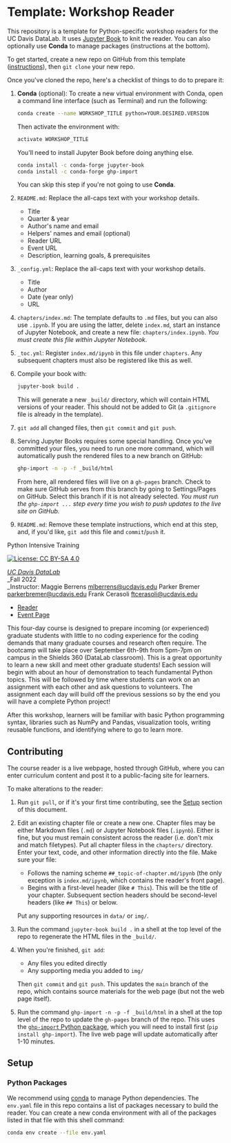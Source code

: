 # Template: Workshop Reader

This repository is a template for Python-specific workshop readers for the UC 
Davis DataLab. It uses [Jupyter Book][jb] to knit the reader. You can also 
optionally use **Conda** to manage packages (instructions at the bottom).

To get started, create a new repo on GitHub from this template
([instructions][gh]), then `git clone` your new repo.

[gh]: https://docs.github.com/en/github/creating-cloning-and-archiving-repositories/creating-a-repository-from-a-template
[jb]: https://jupyterbook.org/en/stable/intro.html

Once you've cloned the repo, here's a checklist of things to do to prepare it:

1. **Conda** (optional): To create a new virtual environment with Conda, open 
   a command line interface (such as Terminal) and run the following:

   ```sh
   conda create --name WORKSHOP_TITLE python=YOUR.DESIRED.VERSION
   ```

   Then activate the environment with:

   ```sh
   activate WORKSHOP_TITLE
   ```

   You'll need to install Jupyter Book before doing anything else. 

   ```sh
   conda install -c conda-forge jupyter-book
   conda install -c conda-forge ghp-import
   ```

   You can skip this step if you're not going to use **Conda**.

2. `README.md`: Replace the all-caps text with your workshop details.
   + Title
   + Quarter & year
   + Author's name and email
   + Helpers' names and email (optional)
   + Reader URL
   + Event URL
   + Description, learning goals, & prerequisites

3. `_config.yml`: Replace the all-caps text with your workshop details.
   + Title
   + Author
   + Date (year only)
   + URL

4. `chapters/index.md`: The template defaults to `.md` files, but you can 
   also use `.ipynb`. If you are using the latter, delete `index.md`, start 
   an instance of Jupyter Notebook, and create a new file: 
   `chapters/index.ipynb`. _You must create this file within Jupyter Notebook_.

5. `_toc.yml`: Register `index.md/ipynb` in this file under `chapters`. Any 
   subsequent chapters must also be registered like this as well.

6. Compile your book with:

   ```sh
   jupyter-book build .
   ``` 

   This will generate a new `_build/` directory, which will contain HTML 
   versions of your reader. This should not be added to Git (a `.gitignore` 
   file is already in the template).

7. `git add` all changed files, then `git commit` and `git push`.

8. Serving Jupyter Books requires some special handling. Once you've committed 
   your files, you need to run one more command, which will automatically push 
   the rendered files to a new branch on GitHub:

   ```sh
   ghp-import -n -p -f _build/html
   ```

   From here, all rendered files will live on a `gh-pages` branch. Check to
   make sure GitHub serves from this branch by going to Settings/Pages on 
   GitHub. Select this branch if it is not already selected. _You must run 
   the `ghp-import ...` step every time you wish to push updates to the live 
   site on GitHub._

9. `README.md`: Remove these template instructions, which end at this step, 
   and, if you'd like, `git add` this file and `commit`/`push` it.

Python Intensive Training

[![License: CC BY-SA 4.0](https://img.shields.io/badge/License-CC_BY--SA_4.0-lightgrey.svg)](https://creativecommons.org/licenses/by-sa/4.0/)

_[UC Davis DataLab](https://datalab.ucdavis.edu/)_  
_Fall 2022  
_Instructor: Maggie Berrens mlberrens@ucdavis.edu Parker Bremer parkerbremer@ucdavis.edu Frank Cerasoli ftcerasoli@ucdavis.edu  

* [Reader](https://ucdavisdatalab.github.io/YOUR_REPOSITORY/)
* [Event Page](https://datalab.ucdavis.edu/eventscalendar/YOUR_EVENT/)

This four-day course is designed to prepare incoming (or experienced) graduate students with little to no coding experience for the coding demands that many graduate courses and research often require. The bootcamp will take place over September 6th-9th from 5pm-7pm on campus in the Shields 360 (DataLab classroom). This is a great opportunity to learn a new skill and meet other graduate students! Each session will begin with about an hour of demonstration to teach fundamental Python topics. This will be followed by time where students can work on an assignment with each other and ask questions to volunteers. The assignment each day will build off the previous sessions so by the end you will have a complete Python project!

After this workshop, learners will be familiar with basic Python programming syntax, libraries such as NumPy and Pandas, visualization tools, writing reusable functions, and identifying where to go to learn more.

## Contributing

The course reader is a live webpage, hosted through GitHub, where you can enter
curriculum content and post it to a public-facing site for learners.

To make alterations to the reader:

1.  Run `git pull`, or if it's your first time contributing, see the
    [Setup](#setup) section of this document.

2.  Edit an existing chapter file or create a new one. Chapter files may be 
    either Markdown files (`.md`) or Jupyter Notebook files (`.ipynb`). Either 
    is fine, but you must remain consistent across the reader (i.e. don't mix 
    and match filetypes). Put all chapter filess in the `chapters/` directory.
    Enter your text, code, and other information directly into the file. Make 
    sure your file:

    - Follows the naming scheme `##_topic-of-chapter.md/ipynb` (the only 
      exception is `index.md/ipynb`, which contains the reader's front page).
    - Begins with a first-level header (like `# This`). This will be the title
      of your chapter. Subsequent section headers should be second-level
      headers (like `## This`) or below.

    Put any supporting resources in `data/` or `img/`.

3.  Run the command `jupyter-book build .` in a shell at the top level of the
    repo to regenerate the HTML files in the `_build/`.

4.  When you're finished, `git add`:
    - Any files you edited directly
    - Any supporting media you added to `img/`

    Then `git commit` and `git push`. This updates the `main` branch of the
    repo, which contains source materials for the web page (but not the web
    page itself).

5.  Run the command `ghp-import -n -p -f _build/html` in a shell at the top
    level of the repo to update the `gh-pages` branch of the repo. This uses
    the [`ghp-import` Python package][ghp-import], which you will need to
    install first (`pip install ghp-import`). The live web page will update
    automatically after 1-10 minutes.

[ghp-import]: https://github.com/c-w/ghp-import


## Setup

### Python Packages

We recommend using [conda][] to manage Python dependencies. The `env.yaml` file
in this repo contains a list of packages necessary to build the reader. You can
create a new conda environment with all of the packages listed in that file
with this shell command:

```sh
conda env create --file env.yaml
```

[conda]: https://docs.conda.io/en/latest/
